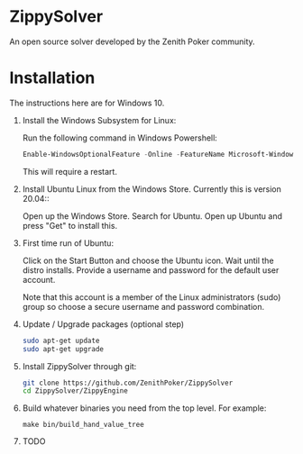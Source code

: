 # ZippySolver 

An open source solver developed by the Zenith Poker community.

# Installation

The instructions here are for Windows 10.

1.  Install the Windows Subsystem for Linux:

    Run the following command in Windows Powershell:

    ```powershell
    Enable-WindowsOptionalFeature -Online -FeatureName Microsoft-Windows-Subsystem-Linux
    ```
	This will require a restart.
	
2.  Install Ubuntu Linux from the Windows Store. Currently this is version
    20.04::

    Open up the Windows Store. Search for Ubuntu. Open up Ubuntu and press "Get"
    to install this.

3.  First time run of Ubuntu:

    Click on the Start Button and choose the Ubuntu icon. Wait until the distro installs. 
	Provide a username and password for the default user account. 
	
	Note that this account is a member of the Linux administrators (sudo) group so choose a secure username and password combination.

4.  Update / Upgrade packages (optional step)

    ```bash
    sudo apt-get update
    sudo apt-get upgrade
    ```

5.  Install ZippySolver through git:

    ```bash
    git clone https://github.com/ZenithPoker/ZippySolver
    cd ZippySolver/ZippyEngine
    ```
	
6.	Build whatever binaries you need from the top level. For example:

	```
	make bin/build_hand_value_tree
	```

7.	TODO
